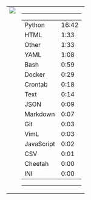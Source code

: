 
<table><tr>
<td valign="top">
  <img src="https://wakatime.com/share/@Aperture/0cd21d5d-ac4f-458d-9c71-d06f479c1297.png" />
</td>

<td valign="top">
  <hr>
  <table>
    <tr><td>Python</td><td>16:42</td></tr><tr><td>HTML</td><td>1:33</td></tr><tr><td>Other</td><td>1:33</td></tr><tr><td>YAML</td><td>1:08</td></tr><tr><td>Bash</td><td>0:59</td></tr><tr><td>Docker</td><td>0:29</td></tr><tr><td>Crontab</td><td>0:18</td></tr><tr><td>Text</td><td>0:14</td></tr><tr><td>JSON</td><td>0:09</td></tr><tr><td>Markdown</td><td>0:07</td></tr><tr><td>Git</td><td>0:03</td></tr><tr><td>VimL</td><td>0:03</td></tr><tr><td>JavaScript</td><td>0:02</td></tr><tr><td>CSV</td><td>0:01</td></tr><tr><td>Cheetah</td><td>0:00</td></tr><tr><td>INI</td><td>0:00</td></tr>
  </table>
  <hr>
</td>
</tr></table>

